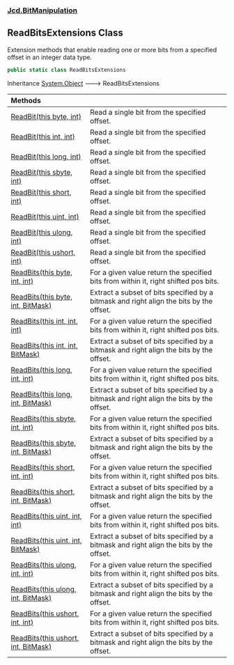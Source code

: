 ### [Jcd.BitManipulation](Jcd.BitManipulation.md 'Jcd.BitManipulation')

## ReadBitsExtensions Class

Extension methods that enable reading one or more bits from a specified offset in an integer data type.

```csharp
public static class ReadBitsExtensions
```

Inheritance [System.Object](https://docs.microsoft.com/en-us/dotnet/api/System.Object 'System.Object') &#129106; ReadBitsExtensions

| Methods | |
| :--- | :--- |
| [ReadBit(this byte, int)](Jcd.BitManipulation.ReadBitsExtensions.ReadBit(thisbyte,int).md 'Jcd.BitManipulation.ReadBitsExtensions.ReadBit(this byte, int)') | Read a single bit from the specified offset. |
| [ReadBit(this int, int)](Jcd.BitManipulation.ReadBitsExtensions.ReadBit(thisint,int).md 'Jcd.BitManipulation.ReadBitsExtensions.ReadBit(this int, int)') | Read a single bit from the specified offset. |
| [ReadBit(this long, int)](Jcd.BitManipulation.ReadBitsExtensions.ReadBit(thislong,int).md 'Jcd.BitManipulation.ReadBitsExtensions.ReadBit(this long, int)') | Read a single bit from the specified offset. |
| [ReadBit(this sbyte, int)](Jcd.BitManipulation.ReadBitsExtensions.ReadBit(thissbyte,int).md 'Jcd.BitManipulation.ReadBitsExtensions.ReadBit(this sbyte, int)') | Read a single bit from the specified offset. |
| [ReadBit(this short, int)](Jcd.BitManipulation.ReadBitsExtensions.ReadBit(thisshort,int).md 'Jcd.BitManipulation.ReadBitsExtensions.ReadBit(this short, int)') | Read a single bit from the specified offset. |
| [ReadBit(this uint, int)](Jcd.BitManipulation.ReadBitsExtensions.ReadBit(thisuint,int).md 'Jcd.BitManipulation.ReadBitsExtensions.ReadBit(this uint, int)') | Read a single bit from the specified offset. |
| [ReadBit(this ulong, int)](Jcd.BitManipulation.ReadBitsExtensions.ReadBit(thisulong,int).md 'Jcd.BitManipulation.ReadBitsExtensions.ReadBit(this ulong, int)') | Read a single bit from the specified offset. |
| [ReadBit(this ushort, int)](Jcd.BitManipulation.ReadBitsExtensions.ReadBit(thisushort,int).md 'Jcd.BitManipulation.ReadBitsExtensions.ReadBit(this ushort, int)') | Read a single bit from the specified offset. |
| [ReadBits(this byte, int, int)](Jcd.BitManipulation.ReadBitsExtensions.ReadBits(thisbyte,int,int).md 'Jcd.BitManipulation.ReadBitsExtensions.ReadBits(this byte, int, int)') | For a given value return the specified bits from within it, right shifted pos bits. |
| [ReadBits(this byte, int, BitMask)](Jcd.BitManipulation.ReadBitsExtensions.ReadBits(thisbyte,int,Jcd.BitManipulation.BitMask).md 'Jcd.BitManipulation.ReadBitsExtensions.ReadBits(this byte, int, Jcd.BitManipulation.BitMask)') | Extract a subset of bits specified by a bitmask and right align the bits by the offset. |
| [ReadBits(this int, int, int)](Jcd.BitManipulation.ReadBitsExtensions.ReadBits(thisint,int,int).md 'Jcd.BitManipulation.ReadBitsExtensions.ReadBits(this int, int, int)') | For a given value return the specified bits from within it, right shifted pos bits. |
| [ReadBits(this int, int, BitMask)](Jcd.BitManipulation.ReadBitsExtensions.ReadBits(thisint,int,Jcd.BitManipulation.BitMask).md 'Jcd.BitManipulation.ReadBitsExtensions.ReadBits(this int, int, Jcd.BitManipulation.BitMask)') | Extract a subset of bits specified by a bitmask and right align the bits by the offset. |
| [ReadBits(this long, int, int)](Jcd.BitManipulation.ReadBitsExtensions.ReadBits(thislong,int,int).md 'Jcd.BitManipulation.ReadBitsExtensions.ReadBits(this long, int, int)') | For a given value return the specified bits from within it, right shifted pos bits. |
| [ReadBits(this long, int, BitMask)](Jcd.BitManipulation.ReadBitsExtensions.ReadBits(thislong,int,Jcd.BitManipulation.BitMask).md 'Jcd.BitManipulation.ReadBitsExtensions.ReadBits(this long, int, Jcd.BitManipulation.BitMask)') | Extract a subset of bits specified by a bitmask and right align the bits by the offset. |
| [ReadBits(this sbyte, int, int)](Jcd.BitManipulation.ReadBitsExtensions.ReadBits(thissbyte,int,int).md 'Jcd.BitManipulation.ReadBitsExtensions.ReadBits(this sbyte, int, int)') | For a given value return the specified bits from within it, right shifted pos bits. |
| [ReadBits(this sbyte, int, BitMask)](Jcd.BitManipulation.ReadBitsExtensions.ReadBits(thissbyte,int,Jcd.BitManipulation.BitMask).md 'Jcd.BitManipulation.ReadBitsExtensions.ReadBits(this sbyte, int, Jcd.BitManipulation.BitMask)') | Extract a subset of bits specified by a bitmask and right align the bits by the offset. |
| [ReadBits(this short, int, int)](Jcd.BitManipulation.ReadBitsExtensions.ReadBits(thisshort,int,int).md 'Jcd.BitManipulation.ReadBitsExtensions.ReadBits(this short, int, int)') | For a given value return the specified bits from within it, right shifted pos bits. |
| [ReadBits(this short, int, BitMask)](Jcd.BitManipulation.ReadBitsExtensions.ReadBits(thisshort,int,Jcd.BitManipulation.BitMask).md 'Jcd.BitManipulation.ReadBitsExtensions.ReadBits(this short, int, Jcd.BitManipulation.BitMask)') | Extract a subset of bits specified by a bitmask and right align the bits by the offset. |
| [ReadBits(this uint, int, int)](Jcd.BitManipulation.ReadBitsExtensions.ReadBits(thisuint,int,int).md 'Jcd.BitManipulation.ReadBitsExtensions.ReadBits(this uint, int, int)') | For a given value return the specified bits from within it, right shifted pos bits. |
| [ReadBits(this uint, int, BitMask)](Jcd.BitManipulation.ReadBitsExtensions.ReadBits(thisuint,int,Jcd.BitManipulation.BitMask).md 'Jcd.BitManipulation.ReadBitsExtensions.ReadBits(this uint, int, Jcd.BitManipulation.BitMask)') | Extract a subset of bits specified by a bitmask and right align the bits by the offset. |
| [ReadBits(this ulong, int, int)](Jcd.BitManipulation.ReadBitsExtensions.ReadBits(thisulong,int,int).md 'Jcd.BitManipulation.ReadBitsExtensions.ReadBits(this ulong, int, int)') | For a given value return the specified bits from within it, right shifted pos bits. |
| [ReadBits(this ulong, int, BitMask)](Jcd.BitManipulation.ReadBitsExtensions.ReadBits(thisulong,int,Jcd.BitManipulation.BitMask).md 'Jcd.BitManipulation.ReadBitsExtensions.ReadBits(this ulong, int, Jcd.BitManipulation.BitMask)') | Extract a subset of bits specified by a bitmask and right align the bits by the offset. |
| [ReadBits(this ushort, int, int)](Jcd.BitManipulation.ReadBitsExtensions.ReadBits(thisushort,int,int).md 'Jcd.BitManipulation.ReadBitsExtensions.ReadBits(this ushort, int, int)') | For a given value return the specified bits from within it, right shifted pos bits. |
| [ReadBits(this ushort, int, BitMask)](Jcd.BitManipulation.ReadBitsExtensions.ReadBits(thisushort,int,Jcd.BitManipulation.BitMask).md 'Jcd.BitManipulation.ReadBitsExtensions.ReadBits(this ushort, int, Jcd.BitManipulation.BitMask)') | Extract a subset of bits specified by a bitmask and right align the bits by the offset. |
